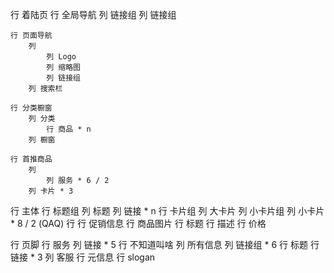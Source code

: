 行 着陆页
    行 全局导航
        列 链接组
        列 链接组

    行 页面导航
        列 
            列 Logo
            列 缩略图
            列 链接组
        列 搜索栏

    行 分类橱窗
        列 分类
            行 商品 * n
        列 橱窗

    行 首推商品
        列 
            列 服务 * 6 / 2
        列 卡片 * 3

行 主体
    行 标题组
        列 标题
        列 链接 * n
    行 卡片组
        列 大卡片
        列 小卡片组
            列 小卡片 * 8 / 2 (QAQ)
                行 
                    行 促销信息
                    行 商品图片
                行 标题
                行 描述
                行 价格
                 

行 页脚
    行 服务
        列 链接 * 5
    行 不知道叫啥
        列 所有信息
            列 链接组 * 6
                行 标题
                行 链接 * 3
        列 客服
    行 元信息
    行 slogan